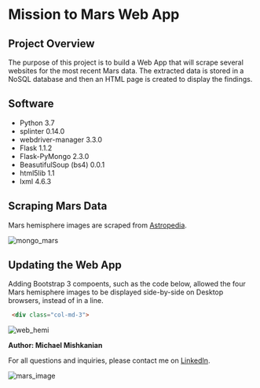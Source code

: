 # Mission to Mars Web App

## Project Overview
The purpose of this project is to build a Web App that will scrape several websites for the most recent Mars data. The extracted data is stored in a NoSQL database and then an HTML page is created to display the findings. 

## Software

- Python 3.7
- splinter 0.14.0
- webdriver-manager 3.3.0
- Flask 1.1.2
- Flask-PyMongo 2.3.0
- BeasutifulSoup (bs4) 0.0.1
- html5lib 1.1
- lxml 4.6.3

## Scraping Mars Data

Mars hemisphere images are scraped from [Astropedia](https://astrogeology.usgs.gov/search/results?q=hemisphere+enhanced&k1=target&v1=Mars).

![mongo_mars]()

## Updating the Web App

Adding Bootstrap 3 compoents, such as the code below, allowed the four Mars hemisphere images to be displayed side-by-side on Desktop browsers, instead of in a line.
```html
 <div class="col-md-3">
```
![web_hemi]()

**Author: Michael Mishkanian**  

For all questions and inquiries, please contact me on [LinkedIn](https://www.linkedin.com/in/michaelmishkanian/).

![mars_image](https://astropedia.astrogeology.usgs.gov/download/Mars/Viking/cerberus_enhanced.tif/full.jpg)
